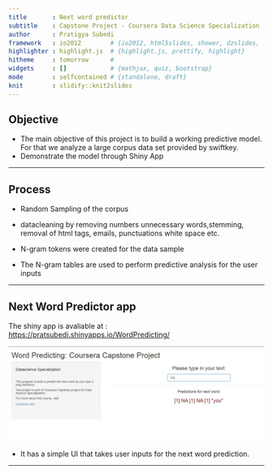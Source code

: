 ```yaml
---
title       : Next word predictor
subtitle    : Capstone Project - Coursera Data Science Specialization
author      : Pratigya Subedi
framework   : io2012        # {io2012, html5slides, shower, dzslides, ...}
highlighter : highlight.js  # {highlight.js, prettify, highlight}
hitheme     : tomorrow      # 
widgets     : []            # {mathjax, quiz, bootstrap}
mode        : selfcontained # {standalone, draft}
knit        : slidify::knit2slides
---
```


## Objective
* The main objective of this project is to build a working predictive model. For that we analyze a large      corpus data set provided by swiftkey.
* Demonstrate the model through Shiny App

---

## Process
* Random Sampling of the corpus

* datacleaning by removing numbers unnecessary words,stemming, removal of html tags, emails, punctuations     white space etc.

* N-gram tokens were created for the data sample

* The N-gram tables are used to perform predictive analysis for the user inputs


---

## Next Word Predictor app

The shiny app is avaliable at : https://pratsubedi.shinyapps.io/WordPredicting/

![Next word Predictor](Capture.JPG)
* It has a simple UI that takes user inputs for the next word prediction.



---
